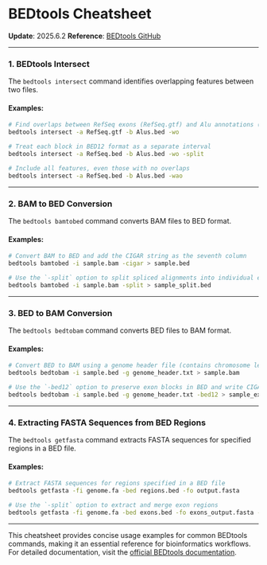# BEDtools Cheatsheet

**Update**: 2025.6.2
**Reference**: [BEDtools GitHub](https://github.com/arq5x/bedtools2)

---

### 1. BEDtools Intersect
The `bedtools intersect` command identifies overlapping features between two files.

#### Examples:
```bash
# Find overlaps between RefSeq exons (RefSeq.gtf) and Alu annotations (Alus.bed)
bedtools intersect -a RefSeq.gtf -b Alus.bed -wo

# Treat each block in BED12 format as a separate interval
bedtools intersect -a RefSeq.bed -b Alus.bed -wo -split

# Include all features, even those with no overlaps
bedtools intersect -a RefSeq.bed -b Alus.bed -wao
```

---

### 2. BAM to BED Conversion
The `bedtools bamtobed` command converts BAM files to BED format.

#### Examples:
```bash
# Convert BAM to BED and add the CIGAR string as the seventh column
bedtools bamtobed -i sample.bam -cigar > sample.bed

# Use the `-split` option to split spliced alignments into individual exon blocks
bedtools bamtobed -i sample.bam -split > sample_split.bed
```

---

### 3. BED to BAM Conversion
The `bedtools bedtobam` command converts BED files to BAM format.

#### Examples:
```bash
# Convert BED to BAM using a genome header file (contains chromosome lengths)
bedtools bedtobam -i sample.bed -g genome_header.txt > sample.bam

# Use the `-bed12` option to preserve exon blocks in BED and write CIGAR strings to BAM
bedtools bedtobam -i sample.bed -g genome_header.txt -bed12 > sample_exon.bam
```

---

### 4. Extracting FASTA Sequences from BED Regions
The `bedtools getfasta` command extracts FASTA sequences for specified regions in a BED file.

#### Examples:
```bash
# Extract FASTA sequences for regions specified in a BED file
bedtools getfasta -fi genome.fa -bed regions.bed -fo output.fasta

# Use the `-split` option to extract and merge exon regions
bedtools getfasta -fi genome.fa -bed exons.bed -fo exons_output.fasta -split
```

---

This cheatsheet provides concise usage examples for common BEDtools commands, making it an essential reference for bioinformatics workflows. For detailed documentation, visit the [official BEDtools documentation](https://bedtools.readthedocs.io/).